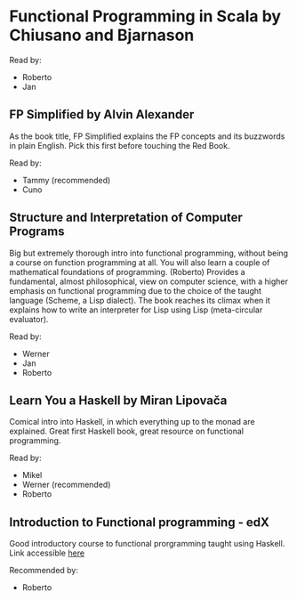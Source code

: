 # Functional Programming in Scala by Chiusano and Bjarnason

Read by:
* Roberto
* Jan

## FP Simplified by Alvin Alexander
As the book title, FP Simplified explains the FP concepts and its buzzwords in plain English. Pick this first before touching the Red Book.

Read by:
* Tammy (recommended)
* Cuno

## Structure and Interpretation of Computer Programs
Big but extremely thorough intro into functional programming, without being a course on function programming at all. You will also learn a couple of mathematical foundations of programming.
(Roberto) Provides a fundamental, almost philosophical, view on computer science, with a higher emphasis on functional programming due to the choice of the taught language (Scheme, a Lisp dialect). The book reaches its climax when it explains how to write an interpreter for Lisp using Lisp (meta-circular evaluator).

Read by:
* Werner
* Jan
* Roberto

## Learn You a Haskell by Miran Lipovača
Comical intro into Haskell, in which everything up to the monad are explained. Great first Haskell book, great resource on functional programming.

Read by:
* Mikel
* Werner (recommended)
* Roberto

## Introduction to Functional programming - edX

Good introductory course to functional prorgramming taught using Haskell. Link accessible [here](https://learning.edx.org/course/course-v1:DelftX+FP101x+3T2015/home)

Recommended by:
* Roberto